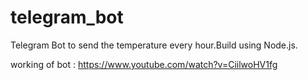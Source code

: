# telegram_bot
Telegram Bot to send the temperature every hour.Build using Node.js.

working of bot :
https://www.youtube.com/watch?v=CiilwoHV1fg
